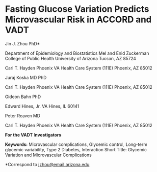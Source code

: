 # Fasting Glucose Variation Predicts Microvascular Risk in ACCORD and VADT 

Jin J. Zhou PhD*
    
   Department of Epidemiology and Biostatistics
   Mel and Enid Zuckerman College of Public Health University of Arizona  Tucson, AZ 85724
    
   Carl T. Hayden Phoenix VA Health Care System (111E) 
   Phoenix, AZ 85012

Juraj Koska MD PhD 
   
   Carl T. Hayden Phoenix VA Health Care System (111E) 
   Phoenix, AZ 85012

Gideon Bahn PhD
   
   Edward Hines, Jr. VA
   Hines, IL 60141

Peter Reaven MD
    
   Carl T. Hayden Phoenix VA Health Care System (111E)
   Phoenix, AZ 85012

**For the VADT Investigators**

**Keywords:** Microvascular complications, Glycemic control, Long-term glycemic variability, Type 2 Diabetes, Interaction
Short Title: Glycemic Variation and Microvascular Complications 

*Correspond to jzhou@email.arizona.edu
